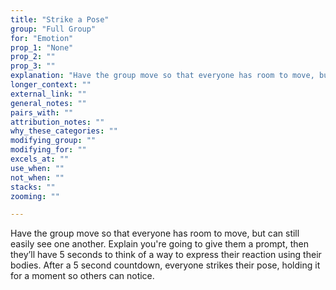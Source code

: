 ```yaml
---
title: "Strike a Pose"
group: "Full Group"
for: "Emotion"
prop_1: "None"
prop_2: ""
prop_3: ""
explanation: "Have the group move so that everyone has room to move, but can still easily see one another. Explain you\'re going to give them a prompt, then they’ll have 5 seconds to think of a way to express their reaction using their bodies. After a 5 second countdown, everyone strikes their pose, holding it for a moment so others can notice."
longer_context: ""
external_link: ""
general_notes: ""
pairs_with: ""
attribution_notes: ""
why_these_categories: ""
modifying_group: ""
modifying_for: ""
excels_at: ""
use_when: ""
not_when: ""
stacks: ""
zooming: ""

---
```


Have the group move so that everyone has room to move, but can still easily see one another. Explain you're going to give them a prompt, then they’ll have 5 seconds to think of a way to express their reaction using their bodies. After a 5 second countdown, everyone strikes their pose, holding it for a moment so others can notice.
